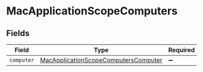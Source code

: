 # MacApplicationScopeComputers


## Fields

| Field                                                                                               | Type                                                                                                | Required                                                                                            | Description                                                                                         |
| --------------------------------------------------------------------------------------------------- | --------------------------------------------------------------------------------------------------- | --------------------------------------------------------------------------------------------------- | --------------------------------------------------------------------------------------------------- |
| `computer`                                                                                          | [MacApplicationScopeComputersComputer](../../models/shared/macapplicationscopecomputerscomputer.md) | :heavy_minus_sign:                                                                                  | N/A                                                                                                 |
